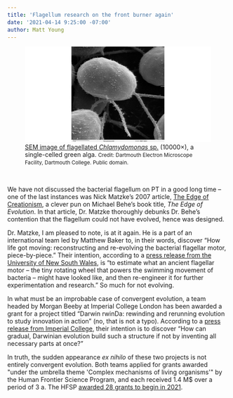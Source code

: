 ```yaml
---
title: 'Flagellum research on the front burner again'
date: '2021-04-14 9:25:00 -07:00'
author: Matt Young
---
```

<figure>
<img src="/uploads/2021/Chlamydomonas_Flagellum.jpg" alt="Chlamydomonas"/>
<figcaption><a href="https://en.wikipedia.org/wiki/Flagellum">SEM image of flagellated <i>Chlamydomonas</i> sp.</a> (10000×), a single-celled green alga. <small>Credit: Dartmouth Electron Microscope Facility, Dartmouth College. Public domain.</small>
</figcaption>
</figure><br/>

We have not discussed the bacterial flagellum on PT in a good long time – one of the last instances was Nick Matzke’s 2007 article, <a href="http://pandasthumb.org/archives/2007/10/full-text-of-th.html">The Edge of Creationism</a>, a clever pun on Michael Behe’s book title, <i>The Edge of Evolution</i>. In that article, Dr. Matzke thoroughly debunks Dr. Behe’s contention that the flagellum could not have evolved, hence was designed.

Dr. Matzke, I am pleased to note, is at it again. He is a part of an international team led by Matthew Baker to, in their words, discover “How life got moving: reconstructing and re-evolving the bacterial flagellar motor, piece-by-piece.” Their intention, according to a <a href="https://newsroom.unsw.edu.au/news/general/unsw-researcher-awarded-18m-international-life-science-grant"> press release from the University of New South Wales</a>, is “to estimate what an ancient flagellar motor – the tiny rotating wheel that powers the swimming movement of bacteria – might have looked like, and then re-engineer it for further experimentation and research.” So much for not evolving.

In what must be an improbable case of convergent evolution, a team headed by Morgan Beeby at Imperial College London has been awarded a grant for a project titled “Darwin rwinDa: rewinding and rerunning evolution to study innovation in action” (no, that is not a typo). According to a <a href="https://www.imperial.ac.uk/news/219213/team-investigating-evolution-bacterial-tails-wins/">press release from Imperial College</a>, their intention is to discover “How can gradual, Darwinian evolution build such a structure if not by inventing all necessary parts at once?”

In truth, the sudden appearance <i>ex nihilo</i> of these two projects is not entirely convergent evolution. Both teams applied for grants awarded "under the umbrella theme 'Complex mechanisms of living organisms'" by the Human Frontier Science Program, and each received 1.4&nbsp;M$ over a period of 3&nbsp;a. The HFSP <a href="https://www.hfsp.org/hfsp-news-events/press-release-2021-hfsp-research-grants">awarded 28 grants to begin in 2021</a>.
